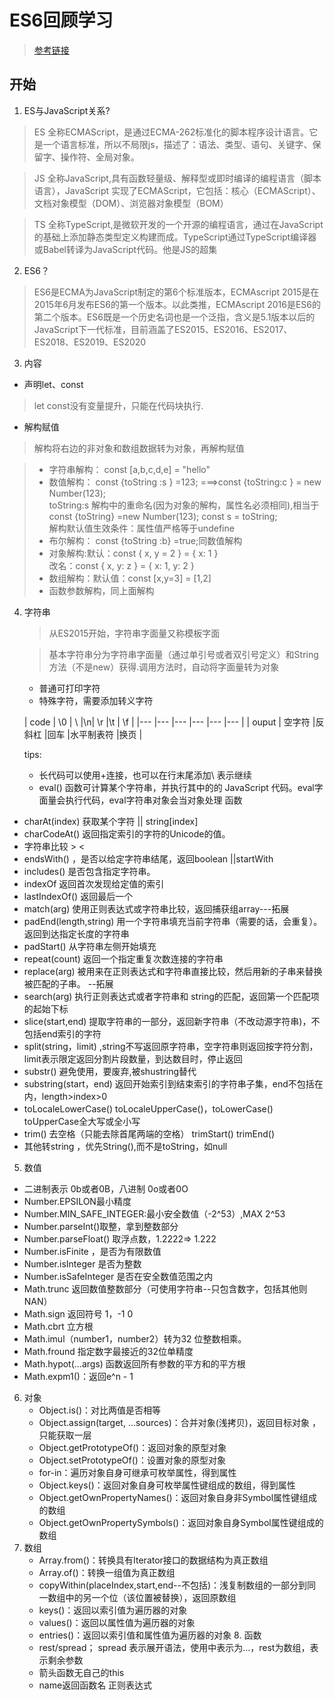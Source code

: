 # ES6回顾学习
> [参考链接](https://zhuanlan.zhihu.com/p/87699079)

## 开始
1. ES与JavaScript关系?
> ES 全称ECMAScript，是通过ECMA-262标准化的脚本程序设计语言。它是一个语言标准，所以不局限js，描述了：语法、类型、语句、关键字、保留字、操作符、全局对象。

>JS 全称JavaScript,具有函数轻量级、解释型或即时编译的编程语言（脚本语言），JavaScript 实现了ECMAScript，它包括：核心（ECMAScript）、文档对象模型（DOM）、浏览器对象模型（BOM）

>TS 全称TypeScript,是微软开发的一个开源的编程语言，通过在JavaScript的基础上添加静态类型定义构建而成。TypeScript通过TypeScript编译器或Babel转译为JavaScript代码。他是JS的超集

2. ES6？
> ES6是ECMA为JavaScript制定的第6个标准版本，ECMAscript 2015是在2015年6月发布ES6的第一个版本。以此类推，ECMAscript 2016是ES6的第二个版本。ES6既是一个历史名词也是一个泛指，含义是5.1版本以后的JavaScript下一代标准，目前涵盖了ES2015、ES2016、ES2017、ES2018、ES2019、ES2020

3. 内容  
+ 声明let、const
> let const没有变量提升，只能在代码块执行.
+ 解构赋值 
> 解构将右边的非对象和数组数据转为对象，再解构赋值

> + 字符串解构： const [a,b,c,d,e] = "hello"  </br>
> + 数值解构： const {toString :s } =123; ===>const {toString:c } = new Number(123);  
>  toString:s 解构中的重命名(因为对象的解构，属性名必须相同),相当于 const {toString} =new Number(123); const s = toString;  
>  解构默认值生效条件：属性值严格等于undefine</br>
> + 布尔解构： const {toString :b} =true;同数值解构 </br>
> + 对象解构:默认：const { x, y = 2 } = { x: 1 } </br> 改名：const { x, y: z } = { x: 1, y: 2 }
> + 数组解构：默认值：const [x,y=3] = [1,2]
> + 函数参数解构，同上面解构

4. 字符串
   > 从ES2015开始，字符串字面量又称模板字面  

   > 基本字符串分为字符串字面量（通过单引号或者双引号定义）和String方法（不是new）获得.调用方法时，自动将字面量转为对象
    
   + 普通可打印字符
   + 特殊字符，需要添加转义字符 
   
    |  code | \0  | \\  |\n| \r |\t | \f |
    |---    |---   |---   |---   |---   |---   |
    | ouput | 空字符  |反斜杠  |回车  |水平制表符 |换页  |

    tips:
    + 长代码可以使用+连接，也可以在行末尾添加\ 表示继续
    +  eval() 函数可计算某个字符串，并执行其中的的 JavaScript 代码。eval字面量会执行代码，eval字符串对象会当对象处理
  函数
  + charAt(index) 获取某个字符 || string[index]
  + charCodeAt()  返回指定索引的字符的Unicode的值。   
  +  字符串比较 > < 
  +  endsWith() ，是否以给定字符串结尾，返回boolean ||startWith
  +  includes() 是否包含指定字符串。
  +  indexOf 返回首次发现给定值的索引
  +  lastIndexOf() 返回最后一个
  +  match(arg) 使用正则表达式或字符串比较，返回捕获组array---拓展
  +  padEnd(length,string) 用一个字符串填充当前字符串（需要的话，会重复）。返回到达指定长度的字符串
  +  padStart() 从字符串左侧开始填充
  +  repeat(count) 返回一个指定重复次数连接的字符串
  +  replace(arg) 被用来在正则表达式和字符串直接比较，然后用新的子串来替换被匹配的子串。  --拓展
  +  search(arg) 执行正则表达式或者字符串和 string的匹配，返回第一个匹配项的起始下标
  +  slice(start,end) 提取字符串的一部分，返回新字符串（不改动源字符串)，不包括end索引的字符
  +  split(string，limit) ,string不写返回原字符串，空字符串则返回按字符分割，limit表示限定返回分割片段数量，到达数目时，停止返回
  +  substr() 避免使用，要废弃,被shustring替代
  +  substring(start，end) 返回开始索引到结束索引的字符串子集，end不包括在内，length>index>0
  +  toLocaleLowerCase() toLocaleUpperCase()，toLowerCase() toUpperCase全大写或全小写
  +   trim() 去空格（只能去除首尾两端的空格）  trimStart() trimEnd()
  +   其他转string ，优先String(),而不是toString，如null
  
  5. 数值
   + 二进制表示 0b或者0B，八进制 0o或者0O
   + Number.EPSILON最小精度
   + Number.MIN_SAFE_INTEGER:最小安全数值（-2^53）,MAX 2^53
   + Number.parseInt()取整，拿到整数部分
   + Number.parseFloat() 取浮点数，1.2222=> 1.222
   + Number.isFinite ，是否为有限数值
   + Number.isInteger 是否为整数
   + Number.isSafeInteger 是否在安全数值范围之内
   + Math.trunc 返回数值整数部分（可使用字符串--只包含数字，包括其他则NAN）
   + Math.sign 返回符号 1，-1 0
   + Math.cbrt 立方根
   + Math.imul（number1，number2）转为32 位整数相乘。
   + Math.fround 指定数字最接近的32位单精度
   + Math.hypot(...args) 函数返回所有参数的平方和的平方根
   + Math.expm1()：返回e^n - 1

   6. 对象
      + Object.is()：对比两值是否相等
      +  Object.assign(target, ...sources)：合并对象(浅拷贝)，返回目标对象 ，只能获取一层
      + Object.getPrototypeOf()：返回对象的原型对象
      + Object.setPrototypeOf()：设置对象的原型对象
      + for-in：遍历对象自身可继承可枚举属性，得到属性
      + Object.keys()：返回对象自身可枚举属性键组成的数组，得到属性
      + Object.getOwnPropertyNames()：返回对象自身非Symbol属性键组成的数组
      + Object.getOwnPropertySymbols()：返回对象自身Symbol属性键组成的数组
   7. 数组
       + Array.from()：转换具有Iterator接口的数据结构为真正数组
       + Array.of()：转换一组值为真正数组
       + copyWithin(placeIndex,start,end--不包括)：浅复制数组的一部分到同一数组中的另一个位（该位置被替换），返回原数组
       + keys()：返回以索引值为遍历器的对象
       + values()：返回以属性值为遍历器的对象
       + entries()：返回以索引值和属性值为遍历器的对象
    8. 函数
       + rest/spread； spread 表示展开语法，使用中表示为...，rest为数组，表示剩余参数
       + 箭头函数无自己的this
       + name返回函数名
 正则表达式